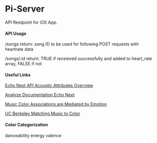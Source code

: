 # Pi-Server
API Restpoint for iOS App.

#### API Usage

/songs
return: song ID to be used for following POST requests with heartrate data

/songs/:id
return: TRUE if receieved successfully and added to heart_rate array, FALSE if not

#### Useful Links
[Echo Nest API Acoustic Attributes Overview](http://developer.echonest.com/acoustic-attributes.html)

[Analyze Documentation Echo Next](http://developer.echonest.com/docs/v4/_static/AnalyzeDocumentation.pdf)

[Music Color Associations are Mediated by Emotion](http://www.pnas.org/content/110/22/8836.full?sid=2d67d301-1502-4079-93c5-737100fb0f62)

[UC Berkeley Matching Music to Color](http://news.berkeley.edu/2013/05/16/musiccolors/)

#### Color Categorization
danceability
energy
valence
